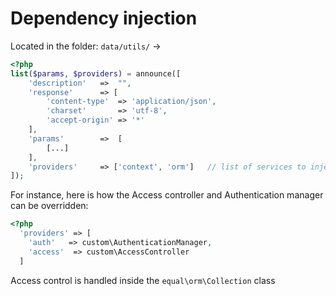 # Dependency injection

Located in the folder: `data/utils/` ->

```php
<?php
list($params, $providers) = announce([
    'description'	=>	"",
    'response'      => [
        'content-type'  => 'application/json',
        'charset'       => 'utf-8',
        'accept-origin' => '*'
    ],    
    'params' 		=>	[
    	[...]
    ],    
    'providers'     => ['context', 'orm']   // list of services to inject    
]);
```

  



For instance, here is how the Access controller and Authentication manager can be overridden:

```php
<?php
  'providers' => [
	'auth'   => custom\AuthenticationManager,
	'access'  => custom\AccessController
  ]
```



Access control is handled inside the `equal\orm\Collection` class